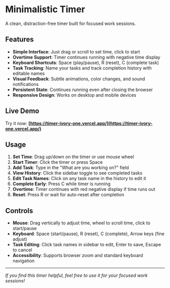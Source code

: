 # Minimalistic Timer

A clean, distraction-free timer built for focused work sessions.

## Features

- **Simple Interface**: Just drag or scroll to set time, click to start
- **Overtime Support**: Timer continues running with negative time display
- **Keyboard Shortcuts**: Space (play/pause), R (reset), C (complete task)
- **Task Tracking**: Name your tasks and track completion history with editable names
- **Visual Feedback**: Subtle animations, color changes, and sound notifications
- **Persistent State**: Continues running even after closing the browser
- **Responsive Design**: Works on desktop and mobile devices

## Live Demo

Try it now: **[https://timer-ivory-one.vercel.app/](https://timer-ivory-one.vercel.app/)**

## Usage

1. **Set Time**: Drag up/down on the timer or use mouse wheel
2. **Start Timer**: Click the timer or press Space
3. **Add Task**: Type in the "What are you working on?" field
4. **View History**: Click the sidebar toggle to see completed tasks
5. **Edit Task Names**: Click on any task name in the history to edit it
6. **Complete Early**: Press C while timer is running
7. **Overtime**: Timer continues with red negative display if time runs out
8. **Reset**: Press R or wait for auto-reset after completion

## Controls

- **Mouse**: Drag vertically to adjust time, wheel to scroll time, click to start/pause
- **Keyboard**: Space (start/pause), R (reset), C (complete), Arrow keys (fine adjust)
- **Task Editing**: Click task names in sidebar to edit, Enter to save, Escape to cancel
- **Accessibility**: Supports browser zoom and standard keyboard navigation

---

*If you find this timer helpful, feel free to use it for your focused work sessions!*